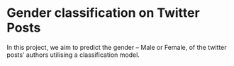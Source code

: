 # Gender classification on Twitter Posts
In this project, we aim to predict the gender – Male or Female, of the twitter posts’ authors utilising a classification model.
